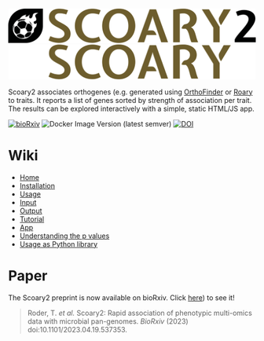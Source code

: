![Scoary2 logo (light mode)](media/scoary-2-logo-full.svg#gh-light-mode-only)
![Scoary2 logo (dark mode)](media/scoary-2-logo-full-dark.svg#gh-dark-mode-only)

Scoary2 associates orthogenes (e.g. generated using [OrthoFinder][orthofinder]
or [Roary][roary] to traits. It reports a list of genes sorted by strength of
association per trait. The results can be explored interactively with a simple, static HTML/JS app.


[![bioRxiv](https://img.shields.io/badge/bioRxiv-2023.04.19.537353-b31b1b.svg)](https://www.biorxiv.org/content/10.1101/2023.04.19.537353v1.full)
![Docker Image Version (latest semver)](https://img.shields.io/docker/v/troder/scoary-2?logo=docker&label=Docker&color=%231D63ED)
[![DOI](https://zenodo.org/badge/445173674.svg)](https://zenodo.org/doi/10.5281/zenodo.10352170)


# Wiki

- [Home](https://github.com/MrTomRod/scoary-2/wiki/Home)
- [Installation](https://github.com/MrTomRod/scoary-2/wiki/Installation)
- [Usage](https://github.com/MrTomRod/scoary-2/wiki/Usage)
- [Input](https://github.com/MrTomRod/scoary-2/wiki/Input)
- [Output](https://github.com/MrTomRod/scoary-2/wiki/Output)
- [Tutorial](https://github.com/MrTomRod/scoary-2/wiki/Tutorial)
- [App](https://github.com/MrTomRod/scoary-2/wiki/App)
- [Understanding the p values](https://github.com/MrTomRod/scoary-2/wiki/Understanding-the-p-values)
- [Usage as Python library](https://github.com/MrTomRod/scoary-2/wiki/Usage-as-Python-library)


[orthofinder]: https://github.com/davidemms/OrthoFinder/
[roary]: https://sanger-pathogens.github.io/Roary/

# Paper

The Scoary2 preprint is now available on bioRxiv. Click [here](https://www.biorxiv.org/content/10.1101/2023.04.19.537353v1)) to see it!

> Roder, T. _et al._ Scoary2: Rapid association of phenotypic multi-omics data with microbial pan-genomes.
> _BioRxiv_ (2023) doi:10.1101/2023.04.19.537353.
